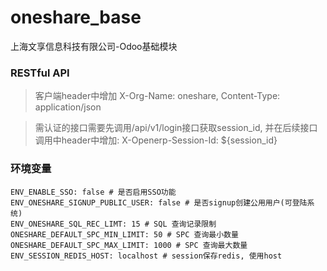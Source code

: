 # oneshare_base

上海文享信息科技有限公司-Odoo基础模块

### RESTful API

> 客户端header中增加 X-Org-Name: oneshare, Content-Type: application/json

> 需认证的接口需要先调用/api/v1/login接口获取session_id,
> 并在后续接口调用中header中增加: X-Openerp-Session-Id: ${session_id}

### 环境变量

```shell
ENV_ENABLE_SSO: false # 是否启用SSO功能
ENV_ONESHARE_SIGNUP_PUBLIC_USER: false # 是否signup创建公用用户(可登陆系统)
ENV_ONESHARE_SQL_REC_LIMT: 15 # SQL 查询记录限制
ONESHARE_DEFAULT_SPC_MIN_LIMIT: 50 # SPC 查询最小数量
ONESHARE_DEFAULT_SPC_MAX_LIMIT: 1000 # SPC 查询最大数量
ENV_SESSION_REDIS_HOST: localhost # session保存redis, 使用host

```

